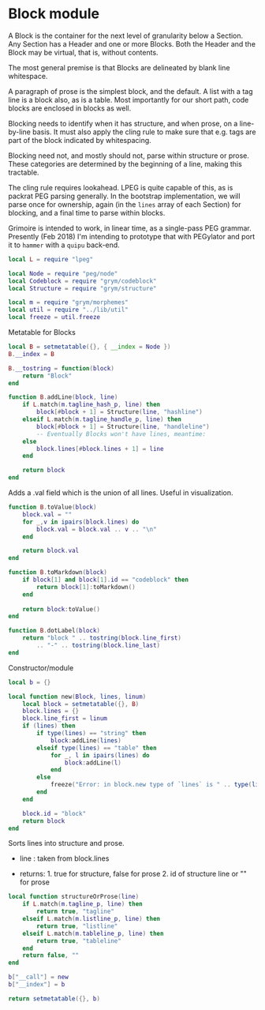 # Block module
   A Block is the container for the next level of granularity below
 a Section. Any Section has a Header and one or more Blocks. Both the
 Header and the Block may be virtual, that is, without contents.

 The most general premise is that Blocks are delineated by blank line
 whitespace. 


 A paragraph of prose is the simplest block, and the default.  A list with
 a tag line is a block also, as is a table.  Most importantly for our short
 path, code blocks are enclosed in blocks as well.

 Blocking needs to identify when it has structure, and when prose, on a 
 line-by-line basis.  It must also apply the cling rule to make sure that
 e.g. tags are part of the block indicated by whitespacing. 
 
 Blocking need not, and mostly should not, parse within structure or prose.
 These categories are determined by the beginning of a line, making this
 tractable. 
 
 The cling rule requires lookahead. LPEG is quite capable of this, as is 
 packrat PEG parsing generally.  In the bootstrap implementation, we will
 parse once for ownership, again (in the `lines` array of each Section) for
 blocking, and a final time to parse within blocks. 

 Grimoire is intended to work, in linear time, as a single-pass PEG
 grammar.  Presently (Feb 2018) I'm intending to prototype that with 
 PEGylator and port it to `hammer` with a `quipu` back-end. 



```lua
local L = require "lpeg"

local Node = require "peg/node"
local Codeblock = require "grym/codeblock"
local Structure = require "grym/structure"

local m = require "grym/morphemes"
local util = require "../lib/util"
local freeze = util.freeze
```
 Metatable for Blocks

```lua
local B = setmetatable({}, { __index = Node })
B.__index = B

B.__tostring = function(block) 
    return "Block"
end

function B.addLine(block, line)
    if L.match(m.tagline_hash_p, line) then
        block[#block + 1] = Structure(line, "hashline")
    elseif L.match(m.tagline_handle_p, line) then
        block[#block + 1] = Structure(line, "handleline")
        -- Eventually Blocks won't have lines, meantime:
    else
        block.lines[#block.lines + 1] = line
    end

    return block
end
```
 Adds a .val field which is the union of all lines.
 Useful in visualization. 

```lua
function B.toValue(block)
    block.val = ""
    for _,v in ipairs(block.lines) do
        block.val = block.val .. v .. "\n"
    end

    return block.val
end

function B.toMarkdown(block)
    if block[1] and block[1].id == "codeblock" then
        return block[1]:toMarkdown()
    end
    
    return block:toValue()
end

function B.dotLabel(block)
    return "block " .. tostring(block.line_first) 
        .. "-" .. tostring(block.line_last)
end
```
 Constructor/module

```lua
local b = {}

local function new(Block, lines, linum)
    local block = setmetatable({}, B)
    block.lines = {}
    block.line_first = linum
    if (lines) then 
        if type(lines) == "string" then
            block:addLine(lines)
        elseif type(lines) == "table" then
            for _, l in ipairs(lines) do
                block:addLine(l)
            end
        else
            freeze("Error: in block.new type of `lines` is " .. type(lines))
        end
    end

    block.id = "block"
    return block
end
```
 Sorts lines into structure and prose.
 
 - line : taken from block.lines

 - returns: 
        1. true for structure, false for prose
        2. id of structure line or "" for prose


```lua
local function structureOrProse(line)
    if L.match(m.tagline_p, line) then
        return true, "tagline"
    elseif L.match(m.listline_p, line) then
        return true, "listline"
    elseif L.match(m.tableline_p, line) then
        return true, "tableline"
    end
    return false, ""
end

b["__call"] = new
b["__index"] = b

return setmetatable({}, b)
```
